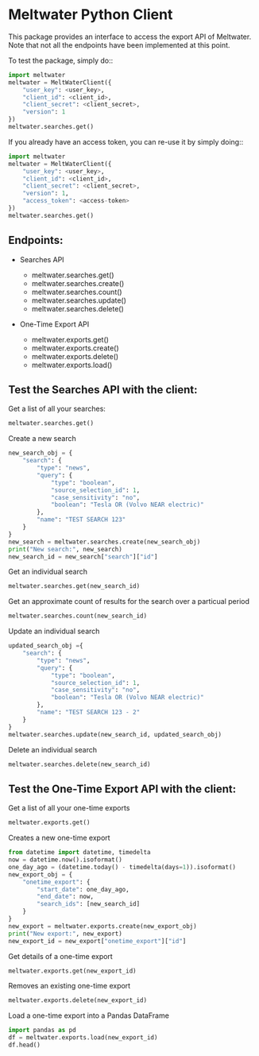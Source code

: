 # Meltwater Python Client

This package provides an interface to access the export API of Meltwater. 
Note that not all the endpoints have been implemented at this point.

To test the package, simply do::

```python
import meltwater
meltwater = MeltWaterClient({
    "user_key": <user_key>,
    "client_id": <client_id>,
    "client_secret": <client_secret>,
    "version": 1
})
meltwater.searches.get()
```

If you already have an access token, you can re-use it by simply doing::

```python
import meltwater
meltwater = MeltWaterClient({
    "user_key": <user_key>,
    "client_id": <client_id>,
    "client_secret": <client_secret>,
    "version": 1,
    "access_token": <access-token>
})
meltwater.searches.get()
```

## Endpoints:

- Searches API
    - meltwater.searches.get()
    - meltwater.searches.create()
    - meltwater.searches.count()
    - meltwater.searches.update()
    - meltwater.searches.delete()

- One-Time Export API
    - meltwater.exports.get()
    - meltwater.exports.create()
    - meltwater.exports.delete()
    - meltwater.exports.load()


## Test the Searches API with the client:

Get a list of all your searches:

```python
meltwater.searches.get()
```

Create a new search

```python
new_search_obj = {
    "search": {
        "type": "news",
        "query": {
            "type": "boolean",
            "source_selection_id": 1,
            "case_sensitivity": "no",
            "boolean": "Tesla OR (Volvo NEAR electric)"
        },
        "name": "TEST SEARCH 123"
    }
}
new_search = meltwater.searches.create(new_search_obj)
print("New search:", new_search)
new_search_id = new_search["search"]["id"]
```

Get an individual search

```python
meltwater.searches.get(new_search_id)
```

Get an approximate count of results for the search over a particual period

```python
meltwater.searches.count(new_search_id)
```
Update an individual search

```python
updated_search_obj ={
    "search": {
        "type": "news",
        "query": {
            "type": "boolean",
            "source_selection_id": 1,
            "case_sensitivity": "no",
            "boolean": "Tesla OR (Volvo NEAR electric)"
        },
        "name": "TEST SEARCH 123 - 2"
    }
}
meltwater.searches.update(new_search_id, updated_search_obj)
```
Delete an individual search

```python
meltwater.searches.delete(new_search_id)
```

## Test the One-Time Export API with the client:

Get a list of all your one-time exports

```python
meltwater.exports.get()
```

Creates a new one-time export
```python
from datetime import datetime, timedelta
now = datetime.now().isoformat()
one_day_ago = (datetime.today() - timedelta(days=1)).isoformat()
new_export_obj = {
    "onetime_export": {
        "start_date": one_day_ago,
        "end_date": now,
        "search_ids": [new_search_id]
    }  
}
new_export = meltwater.exports.create(new_export_obj)
print("New export:", new_export)
new_export_id = new_export["onetime_export"]["id"]
```

Get details of a one-time export

```python
meltwater.exports.get(new_export_id)
```

Removes an existing one-time export

```python
meltwater.exports.delete(new_export_id)
```

Load a one-time export into a Pandas DataFrame

```python
import pandas as pd
df = meltwater.exports.load(new_export_id)
df.head()
```

